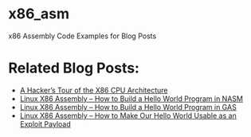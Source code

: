 # x86_asm
x86 Assembly Code Examples for Blog Posts

# Related Blog Posts:
* [A Hacker’s Tour of the X86 CPU Architecture](https://secureideas.com/blog/2021/04/a-hackers-tour-of-the-x86-cpu-architecture.html)
* [Linux X86 Assembly – How to Build a Hello World Program in NASM](https://secureideas.com/blog/2021/05/linux-x86-assembly-how-to-build-a-hello-world-program-in-nasm.html)
* [Linux X86 Assembly – How to Build a Hello World Program in GAS](https://secureideas.com/blog/2021/05/linux-x86-assembly-how-to-build-a-hello-world-program-in-gas.html)
* [Linux X86 Assembly – How to Make Our Hello World Usable as an Exploit Payload](https://secureideas.com/blog/2021/06/linux-x86-assembly-how-to-make-our-hello-world-usable-as-an-exploit-payload.html)

